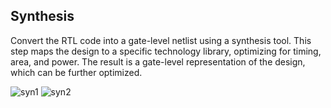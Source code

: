 ## Synthesis
Convert the RTL code into a gate-level netlist using a synthesis tool. This step maps the design to a specific technology library, optimizing for timing, area, and power.
The result is a gate-level representation of the design, which can be further optimized.

![syn1](https://github.com/user-attachments/assets/1980f818-3a3d-43dc-a178-30482afd9d68)
![syn2](https://github.com/user-attachments/assets/006b0e5b-c38e-4925-80d5-cdec335e8ab5)
